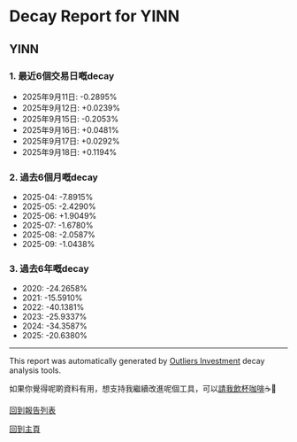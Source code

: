 # Decay Report for YINN

## YINN

### 1. 最近6個交易日嘅decay

- 2025年9月11日: -0.2895%
- 2025年9月12日: +0.0239%
- 2025年9月15日: -0.2053%
- 2025年9月16日: +0.0481%
- 2025年9月17日: +0.0292%
- 2025年9月18日: +0.1194%

### 2. 過去6個月嘅decay

- 2025-04: -7.8915%
- 2025-05: -2.4290%
- 2025-06: +1.9049%
- 2025-07: -1.6780%
- 2025-08: -2.0587%
- 2025-09: -1.0438%

### 3. 過去6年嘅decay

- 2020: -24.2658%
- 2021: -15.5910%
- 2022: -40.1381%
- 2023: -25.9337%
- 2024: -34.3587%
- 2025: -20.6380%

------------------------------
This report was automatically generated by [Outliers Investment](https://outliersecon.github.io/Outliers-Investment/) decay analysis tools.

如果你覺得呢啲資料有用，想支持我繼續改進呢個工具，可以[請我飲杯咖啡](https://buymeacoffee.com/outliersecon)☕🙏

[回到報告列表](https://outliersecon.github.io/Outliers-Investment/reports/reports_public)

[回到主頁](https://outliersecon.github.io/Outliers-Investment/)